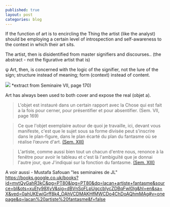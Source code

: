 ```yaml
---
published: true
layout: post
categories: blog
---
```

If the function of art is to encircling the Thing the artist (like the analyst) should be employing a certain level of introspection and self-awareness to the context in which their art sits. 

The artist, then is disidentified from master signifiers and discourses..
(the abstract - not the figurative artist that is)

ψ Art, then, is concerned with the logic of the signifier, not the lure of the sign; structure instead of meaning; form (context) instead of content.

![](/images/bookholbein.png)
*extract from Seminaire VII, page 170)

Art has always been used to both cover and expose the real (objet a). 

> L'objet est instauré dans un certain rapport avec la Chose qui est fait a la fois pour cerner, pour présentifier et pour absentifier. (Sem. VII, page 169)

> Ce que l'objet exemplaire autour de quoi je travaille, ici, devant vous manifeste, c'est que le sujet sous sa forme divisée peut s'inscrire dans le plan-figure, dans le plan écarté du plan du fantasme où se réalise l’œuvre d'art. [(Sem. XIII)](http://gaogoa.free.fr/Seminaires_HTML/13-OP/OP25051966.htm)

> L'artiste, comme aussi bien tout un chacun d'entre nous, renonce à la fenêtre pour avoir le tableau et c'est là l'ambiguïté que je donnai l'autre jour, que J'indiquai sur la fonction du fantasme. [(Sem. XIII)](http://gaogoa.free.fr/Seminaires_HTML/13-OP/OP25051966.htm)


A voir aussi - Mustafa Safouan "les seminaires de JL" https://books.google.co.uk/books?id=mvtQyGahR3kC&pg=PT80&lpg=PT80&dq=lacan+artiste+fantasme&source=bl&ots=xuEty98XyV&sig=dBVnSoFLpUgccbIycZDBqFwI0lg&hl=en&sa=X&ved=0ahUKEwiGrff8k4_OAhVCDMAKHfMWCDo4ChDoAQhmMAg#v=onepage&q=lacan%20artiste%20fantasme&f=false
